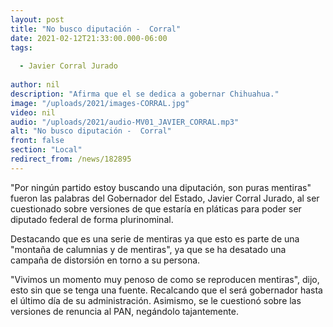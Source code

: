 ```yaml
---
layout: post
title: "No busco diputación -  Corral"
date: 2021-02-12T21:33:00.000-06:00
tags:
  
  - Javier Corral Jurado
  
author: nil
description: "Afirma que el se dedica a gobernar Chihuahua."
image: "/uploads/2021/images-CORRAL.jpg"
video: nil
audio: "/uploads/2021/audio-MV01_JAVIER_CORRAL.mp3"
alt: "No busco diputación -  Corral"
front: false
section: "Local"
redirect_from: /news/182895
---
```


"Por ningún partido estoy buscando una diputación, son puras mentiras" fueron las palabras del Gobernador del Estado, Javier Corral Jurado, al ser cuestionado sobre versiones de que estaría en pláticas para poder ser diputado federal de forma plurinominal.

Destacando que es una serie de mentiras ya que esto es parte de una "montaña de calumnias y de mentiras", ya que se ha desatado una campaña de distorsión en torno a su persona.

"Vivimos un momento muy penoso de como se reproducen mentiras", dijo, esto sin que se tenga una fuente. Recalcando que el será gobernador hasta el último día de su administración. Asimismo, se le cuestionó sobre las versiones de renuncia al PAN, negándolo tajantemente.

